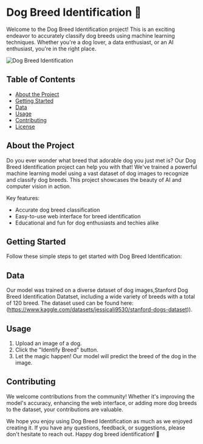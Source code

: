# Dog Breed Identification 🐾

Welcome to the Dog Breed Identification project! This is an exciting endeavor to accurately classify dog breeds using machine learning techniques. Whether you're a dog lover, a data enthusiast, or an AI enthusiast, you're in the right place.

![Dog Breed Identification]([link-to-your-project-image.jpg]([https://drive.google.com/file/d/1hNY366IqJTD2B3e0rML5-93K4n1mt-4V/view?usp=sharing](https://images.app.goo.gl/ZNjBz8gwGMr9wJSE8)))

## Table of Contents
- [About the Project](#about-the-project)
- [Getting Started](#getting-started)
- [Data](#data)
- [Usage](#usage)
- [Contributing](#contributing)
- [License](#license)

## About the Project

Do you ever wonder what breed that adorable dog you just met is? Our Dog Breed Identification project can help you with that! We've trained a powerful machine learning model using a vast dataset of dog images to recognize and classify dog breeds. This project showcases the beauty of AI and computer vision in action.

Key features:
- Accurate dog breed classification
- Easy-to-use web interface for breed identification
- Educational and fun for dog enthusiasts and techies alike

## Getting Started

Follow these simple steps to get started with Dog Breed Identification:

## Data

Our model was trained on a diverse dataset of dog images,Stanford Dog Breed Identification Datatset, including a wide variety of breeds with a total of 120 breed. The dataset used can be found here:(https://www.kaggle.com/datasets/jessicali9530/stanford-dogs-dataset)).

## Usage

1. Upload an image of a dog.
2. Click the "Identify Breed" button.
3. Let the magic happen! Our model will predict the breed of the dog in the image.

## Contributing
We welcome contributions from the community! Whether it's improving the model's accuracy, enhancing the web interface, or adding more dog breeds to the dataset, your contributions are valuable.

We hope you enjoy using Dog Breed Identification as much as we enjoyed creating it. If you have any questions, feedback, or suggestions, please don't hesitate to reach out. Happy dog breed identification! 🐶
